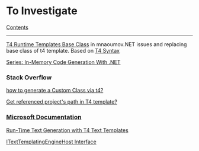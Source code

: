 # To Investigate

[Contents](index.md)

---

[T4 Runtime Templates Base Class](https://mnaoumov.wordpress.com/2012/09/27/t4-runtime-templates-base-class/) in mnaoumov.NET issues and replacing base class of t4 template. Based on [T4 Syntax](https://mnaoumov.wordpress.com/2012/09/27/t4-syntax/)

[Series: In-Memory Code Generation With .NET](https://softwareproduction.eu/series/in-memory-code-generation-with-net/)


### Stack Overflow

[how to generate a Custom Class via t4?](https://stackoverflow.com/questions/8093395/how-to-generate-a-custom-class-via-t4)

[Get referenced project's path in T4 template?](https://stackoverflow.com/questions/3548026/get-referenced-projects-path-in-t4-template)


### [Microsoft Documentation](https://docs.microsoft.com/en-us/visualstudio/modeling/code-generation-and-t4-text-templates?view=vs-2019)

[Run-Time Text Generation with T4 Text Templates](https://docs.microsoft.com/en-us/visualstudio/modeling/run-time-text-generation-with-t4-text-templates?view=vs-2019)

[ITextTemplatingEngineHost Interface](https://docs.microsoft.com/en-us/previous-versions/visualstudio/visual-studio-2012/bb126505(v=vs.110))
